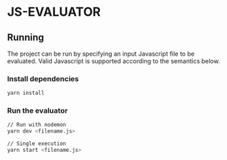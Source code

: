 # JS-EVALUATOR

## Running

The project can be run by specifying an input Javascript file to be evaluated. Valid Javascript is supported according to the semantics below.

### Install dependencies

```sh
yarn install
```

### Run the evaluator

```sh
// Run with nodemon
yarn dev <filename.js>

// Single execution
yarn start <filename.js>
```
